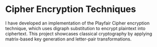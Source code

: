 # Cipher Encryption Techniques
I have developed an implementation of the Playfair Cipher encryption technique, which uses digraph substitution to encrypt plaintext into ciphertext. This project showcases classical cryptography by applying matrix-based key generation and letter-pair transformations.
